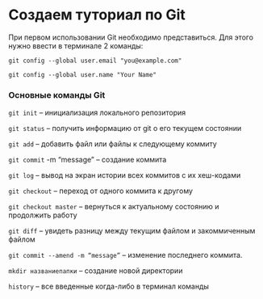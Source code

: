 # Создаем туториал по Git

При первом использовании Git необходимо представиться.  Для этого нужно ввести в терминале 2 команды:
```
git config --global user.email "you@example.com"  
```
```
git config --global user.name "Your Name"
```


### Основные команды Git
```git init``` – инициализация локального репозитория

```git status``` – получить информацию от git о его текущем состоянии

```git add``` – добавить файл или файлы к следующему коммиту

```git commit``` -m “message” – создание коммита

```git log``` – вывод на экран истории всех коммитов с их хеш-кодами

```git checkout``` – переход от одного коммита к другому

```git checkout master``` – вернуться к актуальному состоянию и продолжить работу

```git diff``` – увидеть разницу между текущим файлом и закоммиченным файлом

```git commit --amend -m “message”``` – изменение последнего коммита.


```mkdir названиепапки``` – создание новой директории

```history``` – все введенные когда-либо в терминал команды
